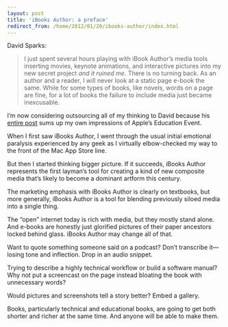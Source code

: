 ```yaml
---
layout: post
title: 'iBooks Author: a preface'
redirect_from: /home/2012/01/20/ibooks-author/index.html
---
```

<p>David Sparks:</p>
<blockquote>
<p>I just spent several hours playing with iBook Author’s media tools inserting movies, keynote animations, and interactive pictures into my new secret project <em>and it ruined me</em>. There is no turning back. As an author and a reader, I will never look at a static page e-book the same. While for some types of books, like novels, words on a page are fine, for a lot of books the failure to include media just became inexcusable.</p>
</blockquote>
<p>I’m now considering outsourcing all of my thinking to David because his <a href="http://www.macsparky.com/blog/2012/1/19/reflections-on-apples-education-event.html">entire post</a> sums up my own impressions of Apple’s Education Event.</p>
<p>When I first saw iBooks Author, I went through the usual initial emotional paralysis experienced by any geek as I virtually elbow-checked my way to the front of the Mac App Store line.</p>
<p>But then I started thinking bigger picture. If it succeeds, iBooks Author represents the first layman’s tool for creating a kind of new composite media that’s likely to become a dominant artform this century.</p>
<p>The marketing emphasis with iBooks Author is clearly on textbooks, but more generally, iBooks Author is a tool for blending previously siloed media into a single thing.</p>
<p>The “open” internet today is rich with media, but they mostly stand alone. And e-books are honestly just glorified pictures of their paper ancestors locked behind glass. iBooks Author may change all of that.</p>
<p>Want to quote something someone said on a podcast? Don’t transcribe it—losing tone and inflection. Drop in an audio snippet.</p>
<p>Trying to describe a highly technical workflow or build a software manual? Why not put a screencast on the page instead bloating the book with unnecessary words?</p>
<p>Would pictures and screenshots tell a story better? Embed a gallery.</p>
<p>Books, particularly technical and educational books, are going to get both shorter and richer at the same time. And anyone will be able to make them.</p>
